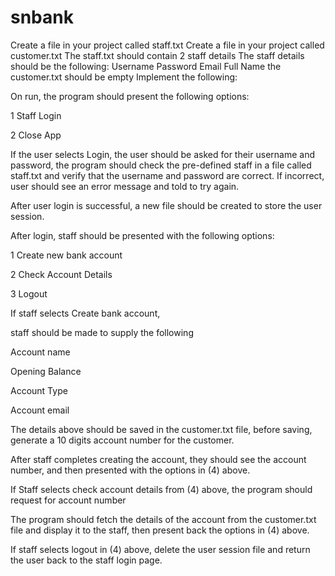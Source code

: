 # snbank
Create a file in your project called staff.txt
Create a file in your project called customer.txt
The staff.txt should contain 2 staff details
The staff details should be the following:
Username
Password
Email
Full Name
the customer.txt should be empty
Implement the following:

On run, the program should present the following options:

1 Staff Login

2 Close App

If the user selects Login, the user should be asked for their username and password, the program should check the pre-defined staff in a file called staff.txt and verify that the username and password are correct. If incorrect, user should see an error message and told to try again. 

After user login is successful, a new file should be created to store the user session.

After login, staff should be presented with the following options: 

1 Create new bank account

2 Check Account Details

3 Logout

If staff selects Create bank account, 

staff should be made to supply the following

Account name

Opening Balance

Account Type

Account email

The details above should be saved in the customer.txt file, before saving, generate a 10 digits account number for the customer.

After staff completes creating the account, they should see the account number, and then presented with the options in (4) above.

If Staff selects check account details from (4) above, the program should request for account number

The program should fetch the details of the account from the customer.txt file and display it to the staff, then present back the options in (4) above.

If staff selects logout in (4) above, delete the user session file and return the user back to the staff login page.